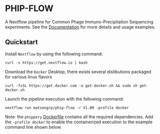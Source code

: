 # PHIP-FLOW
A Nextflow pipeline for Common Phage Immuno-Precipitation Sequencing experiments.
See the [Documentation](https://matsengrp.github.io/phippery/introduction.html)
for more details and usage examples.

## Quickstart 

Install `Nextflow` by using the following command: 

    curl -s https://get.nextflow.io | bash 
    
Download the `Docker` Desktop, there exists several distibutions packaged for
various linux flavors

    curl -fsSL https://get.docker.com -o get-docker.sh && sudo sh get-docker.sh

Launch the pipeline execution with the following command: 

    nextflow run matsengrp/phip-flow -r V1.09 -profile docker

Note: the ``phippery`` [Dockerfile](https://github.com/matsengrp/phippery/blob/main/Dockerfile) contains all the required dependencies. 
Add the `-profile docker` to enable the containerized execution to the 
example command line shown below. 
